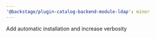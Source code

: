 ```yaml
---
'@backstage/plugin-catalog-backend-module-ldap': minor
---
```


Add automatic installation and increase verbosity
